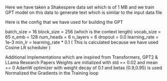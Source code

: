 Here we have taken a Shakespere data set which is of 1 MB and we train GPT model on this data to generate text which is similar to the input data file

Here is the config that we have used for building the GPT

batch_size = 16
block_size = 256 (which is the context length)
vocab_size = 65
n_emb = 128
num_heads = 6 
n_layers = 6
dropout = 0.0
learning_rate = 1e-3 
min_lr = learning_rate * 0.1 ( This is calculated because we have used Cosine LR scheduler )

Additional Implementations which are inspired from Transformers, GPT2 & LLama Research Papers
Weights are initialized with std == 0.02 and mean == 0
AdamW optimizer with weight decay of 0.1 and betas (0.9,0.95) is used
Normalized the Gradients in the Training loop 
